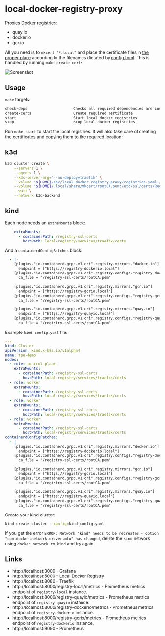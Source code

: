 # local-docker-registry-proxy

Proxies Docker registries:

- quay.io
- docker.io
- gcr.io

All you need is to `mkcert "*.local"` and place the certificate files in [the proper place](services/traefik/certs) according to the filenames dictated by [config.toml](services/traefik/traefik/dynamic/config.toml). This is handled by running `make create-certs`

![Screenshot](screenshot.png)

## Usage

`make` targets:

```sh
check-deps                     Checks all required dependencies are installed
create-certs                   Create required certificate
start                          Start local docker registries
stop                           Stop local docker registries
```

Run `make start` to start the local registries. It will also take care of creating the certificates and copying them to the required location:

## k3d

```sh
k3d cluster create \
    --servers 1 \
    --agents 1 \
    --k3s-server-arg='--no-deploy=traefik' \
    --volume "${HOME}/dev/local-docker-registry-proxy/registries.yaml:/etc/rancher/k3s/registries.yaml" \
    --volume "${HOME}/.local/share/mkcert/rootCA.pem:/etc/ssl/certs/Registry_Root_CA.pem" \
    --wait \
    --network k3d-backend
```

## kind

Each node needs an `extraMounts` block:

```yaml
    extraMounts:
      - containerPath: /registry-ssl-certs
        hostPath: local-registry/services/traefik/certs
```

And a `containerdConfigPatches` block:

```yaml
  - |-
    [plugins."io.containerd.grpc.v1.cri".registry.mirrors."docker.io"]
      endpoint = ["https://registry-dockerio.local"]
    [plugins."io.containerd.grpc.v1.cri".registry.configs."registry-dockerio.local".tls]
      ca_file = "/registry-ssl-certs/rootCA.pem"

    [plugins."io.containerd.grpc.v1.cri".registry.mirrors."gcr.io"]
      endpoint = ["https://registry-gcrio.local"]
    [plugins."io.containerd.grpc.v1.cri".registry.configs."registry-gcrio.local".tls]
      ca_file = "/registry-ssl-certs/rootCA.pem"

    [plugins."io.containerd.grpc.v1.cri".registry.mirrors."quay.io"]
      endpoint = ["https://registry-quayio.local"]
    [plugins."io.containerd.grpc.v1.cri".registry.configs."registry-quayio.local".tls]
      ca_file = "/registry-ssl-certs/rootCA.pem"
```

Example `kind-config.yaml` file:

```yaml
---
kind: Cluster
apiVersion: kind.x-k8s.io/v1alpha4
name: tpe-demo
nodes:
  - role: control-plane
    extraMounts:
      - containerPath: /registry-ssl-certs
        hostPath: local-registry/services/traefik/certs
  - role: worker
    extraMounts:
      - containerPath: /registry-ssl-certs
        hostPath: local-registry/services/traefik/certs
  - role: worker
    extraMounts:
      - containerPath: /registry-ssl-certs
        hostPath: local-registry/services/traefik/certs
  - role: worker
    extraMounts:
      - containerPath: /registry-ssl-certs
        hostPath: local-registry/services/traefik/certs
containerdConfigPatches:
  - |-
    [plugins."io.containerd.grpc.v1.cri".registry.mirrors."docker.io"]
      endpoint = ["https://registry-dockerio.local"]
    [plugins."io.containerd.grpc.v1.cri".registry.configs."registry-dockerio.local".tls]
      ca_file = "/registry-ssl-certs/rootCA.pem"

    [plugins."io.containerd.grpc.v1.cri".registry.mirrors."gcr.io"]
      endpoint = ["https://registry-gcrio.local"]
    [plugins."io.containerd.grpc.v1.cri".registry.configs."registry-gcrio.local".tls]
      ca_file = "/registry-ssl-certs/rootCA.pem"

    [plugins."io.containerd.grpc.v1.cri".registry.mirrors."quay.io"]
      endpoint = ["https://registry-quayio.local"]
    [plugins."io.containerd.grpc.v1.cri".registry.configs."registry-quayio.local".tls]
      ca_file = "/registry-ssl-certs/rootCA.pem"
```

Create your kind cluster:

```sh
kind create cluster --config=kind-config.yaml
```

If you get the error `ERROR: Network "kind" needs to be recreated - option "com.docker.network.driver.mtu" has changed`, delete the `kind` network using `docker network rm kind` and try again.

## Links

- http://localhost:3000 - Grafana
- http://localhost:5000 - Local Docker Registry
- http://localhost:8080 - Traefik
- http://localhost:8000/registry-local/metrics - Prometheus metrics endpoint of `registry-local` instance.
- http://localhost:8000/registry-quayio/metrics - Prometheus metrics endpoint of `registry-quayio` instance.
- http://localhost:8000/registry-dockerio/metrics - Prometheus metrics endpoint of `registry-dockerio` instance.
- http://localhost:8000/registry-gcrio/metrics - Prometheus metrics endpoint of `registry-dockerio` instance.
- http://localhost:9090 - Prometheus
